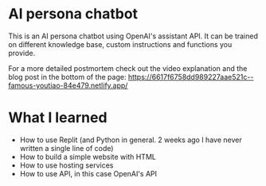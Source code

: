 # AI persona chatbot
This is an AI persona chatbot using OpenAI's assistant API. It can be trained on different knowledge base, custom instructions and functions you provide.

For a more detailed postmortem check out the video explanation and the blog post in the bottom of the page: https://6617f6758dd989227aae521c--famous-youtiao-84e479.netlify.app/

# What I learned 
- How to use Replit (and Python in general. 2 weeks ago I have never written a single line of code)
- How to build a simple website with HTML
- How to use hosting services
- How to use API, in this case OpenAI's API
